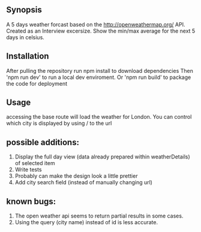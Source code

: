 ## Synopsis

A 5 days weather forcast based on the http://openweathermap.org/ API.
Created as an Interview excersize.
Show the min/max average for the next 5 days in celsius.

## Installation

After pulling the repository run npm install to download dependencies
Then 'npm run dev' to run a local dev enviroment.
Or 'npm run build' to package the code for deployment

## Usage
accessing the base route will load the weather for London. 
You can control which city is displayed by using /<cityname> to the url

## possible additions:
1. Display the full day view (data already prepared within weatherDetails) of selected item
2. Write tests
3. Probably can make the design look a little prettier
4. Add city search field (instead of manually changing url)

## known bugs:
1. The open weather api seems to return partial results in some cases.
2. Using the query (city name) instead of id is less accurate.
